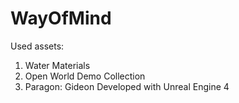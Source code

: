 # WayOfMind

Used assets:
1. Water Materials
2. Open World Demo Collection
3. Paragon: Gideon
Developed with Unreal Engine 4
